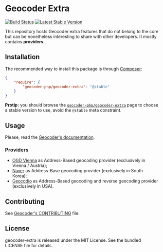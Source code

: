 Geocoder Extra
==============

[![Build
Status](https://travis-ci.org/geocoder-php/geocoder-extra.png?branch=master)](https://travis-ci.org/geocoder-php/geocoder-extra)
[![Latest Stable
Version](https://poser.pugx.org/geocoder-php/geocoder-extra/v/stable.png)](https://packagist.org/packages/geocoder-php/geocoder-extra)

This repository hosts Geocoder extra features that do not belong to the core
but can be nonetheless interesting to share with other developers. It mostly
contains **providers**.


Installation
------------

The recommended way to install this package is through
[Composer](http://getcomposer.org/):

``` json
{
    "require": {
        "geocoder-php/geocoder-extra": "@stable"
    }
}
```

**Protip:** you should browse the
[`geocoder-php/geocoder-extra`](https://packagist.org/packages/geocoder-php/geocoder-extra)
page to choose a stable version to use, avoid the `@stable` meta constraint.


Usage
-----

Please, read the [Geocoder's documentation](http://geocoder-php.org/Geocoder/).

### Providers

* [OGD Vienna](https://open.wien.at/site/datensatz/?id=c223b93a-2634-4f06-ac73-8709b9e16888) as Address-Based geocoding provider (exclusively in Vienna / Austria);
* [Naver](http://developer.naver.com/wiki/pages/SrchAPI) as Address-Base geocoding provider (exclusively in South Korea);
* [Geocodio](http://geocod.io/) as Address-Based geocoding and reverse geocoding provider (exclusively in USA).

Contributing
------------

See [Geocoder's
CONTRIBUTING](https://github.com/geocoder-php/Geocoder/blob/master/CONTRIBUTING.md)
file.


License
-------

geocoder-extra is released under the MIT License. See the bundled LICENSE file
for details.
